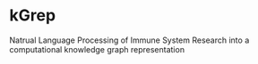 # kGrep
Natrual Language Processing of Immune System Research into a computational knowledge graph representation
